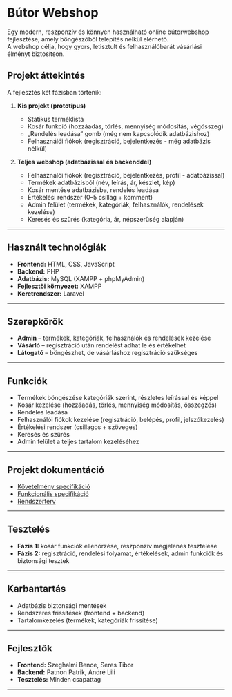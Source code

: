 # Bútor Webshop

Egy modern, reszponzív és könnyen használható online bútorwebshop fejlesztése, amely böngészőből telepítés nélkül elérhető.  
A webshop célja, hogy gyors, letisztult és felhasználóbarát vásárlási élményt biztosítson.

## Projekt áttekintés

A fejlesztés két fázisban történik:

1. **Kis projekt (prototípus)**  
   - Statikus terméklista  
   - Kosár funkció (hozzáadás, törlés, mennyiség módosítás, végösszeg)  
   - „Rendelés leadása” gomb (még nem kapcsolódik adatbázishoz)
   - Felhasználói fiókok (regisztráció, bejelentkezés - még adatbázis nélkül) 

2. **Teljes webshop (adatbázissal és backenddel)**  
   - Felhasználói fiókok (regisztráció, bejelentkezés, profil - adatbázissal) 
   - Termékek adatbázisból (név, leírás, ár, készlet, kép)  
   - Kosár mentése adatbázisba, rendelés leadása  
   - Értékelési rendszer (0–5 csillag + komment)  
   - Admin felület (termékek, kategóriák, felhasználók, rendelések kezelése)  
   - Keresés és szűrés (kategória, ár, népszerűség alapján)  

---

## Használt technológiák

- **Frontend:** HTML, CSS, JavaScript  
- **Backend:** PHP  
- **Adatbázis:** MySQL (XAMPP + phpMyAdmin)  
- **Fejlesztői környezet:** XAMPP
- **Keretrendszer:** Laravel

---

## Szerepkörök

- **Admin** – termékek, kategóriák, felhasználók és rendelések kezelése  
- **Vásárló** – regisztráció után rendelést adhat le és értékelhet  
- **Látogató** – böngészhet, de vásárláshoz regisztráció szükséges  

---

## Funkciók

- Termékek böngészése kategóriák szerint, részletes leírással és képpel  
- Kosár kezelése (hozzáadás, törlés, mennyiség módosítás, összegzés)  
- Rendelés leadása  
- Felhasználói fiókok kezelése (regisztráció, belépés, profil, jelszókezelés)  
- Értékelési rendszer (csillagos + szöveges)  
- Keresés és szűrés  
- Admin felület a teljes tartalom kezeléséhez  

---

## Projekt dokumentáció

- [Követelmény specifikáció](docs/KOVSPEC.md)  
- [Funkcionális specifikáció](docs/FUNKSPEC.md)  
- [Rendszerterv](docs/RENDSZERTERV.md)  

---

## Tesztelés

- **Fázis 1:** kosár funkciók ellenőrzése, reszponzív megjelenés tesztelése  
- **Fázis 2:** regisztráció, rendelési folyamat, értékelések, admin funkciók és biztonsági tesztek  

---

## Karbantartás

- Adatbázis biztonsági mentések  
- Rendszeres frissítések (frontend + backend)  
- Tartalomkezelés (termékek, kategóriák frissítése)  

---

## Fejlesztők

- **Frontend:** Szeghalmi Bence, Seres Tibor
- **Backend:** Patnon Patrik, André Lili  
- **Tesztelés:** Minden csapattag  

---
